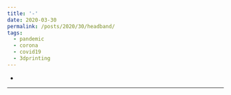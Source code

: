 ```yaml
---
title: '-'
date: 2020-03-30
permalink: /posts/2020/30/headband/
tags:
  - pandemic
  - corona
  - covid19
  - 3dprinting
---
```


-

------